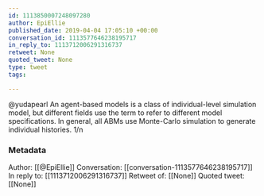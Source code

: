 ```yaml
---
id: 1113850007248097280
author: EpiEllie
published_date: 2019-04-04 17:05:10 +00:00
conversation_id: 1113577646238195717
in_reply_to: 1113712006291316737
retweet: None
quoted_tweet: None
type: tweet
tags:

---
```


@yudapearl An agent-based models is a class of individual-level simulation model, but different fields use the term to refer to different model specifications. In general, all ABMs use Monte-Carlo simulation to generate individual histories. 1/n

### Metadata

Author: [[@EpiEllie]]
Conversation: [[conversation-1113577646238195717]]
In reply to: [[1113712006291316737]]
Retweet of: [[None]]
Quoted tweet: [[None]]

